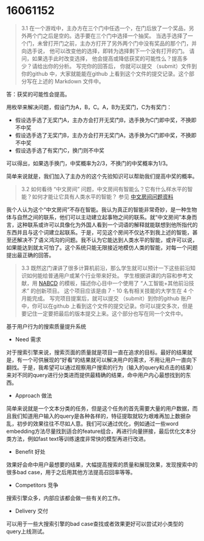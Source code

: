 # 16061152

> 3.1 在一个游戏中，主办方在三个门中任选一个，在门后放了一个奖品，另外两个门之后是空的。选手要在三个门中选择一个抽奖。 当选手选择了一个门，未曾打开门之前，主办方打开了另外两个门中没有奖品的那个门，并向选手说， 他可以改变他的选择，即转为选择剩下一个没有打开的门。 请问，如果选手此时改变选择， 他会提高或降低获奖的可能性么？提高多少？请给出你的分析。 写完你的回答后， 你就可以提交 （submit）文件到你的github 中，大家就能能在github 上看到这个文件的提交记录。这个部分写在上述的 Markdown 文件中。

答：获奖的可能性会提高。

用枚举来解决问题，假设门为A，B，C。A，B为无奖门，C为有奖门：

+ 假设选手选了无奖门A，主办方会打开无奖门B，选手换为C门即中奖，不换即不中奖
+ 假设选手选了无奖门B，主办方会打开无奖门A，选手换为C门即中奖，不换即不中奖
+ 假设选手选了有奖门C，换门则不中奖

可以得出，如果选手换门，中奖概率为2/3，不换门的中奖概率为1/3。

简单来说就是，我们加入了主办方的这个先验知识可以帮助我们提高中奖的概率。

> 3.2 如何看待 “中文房间” 问题，中文房间有智能么？它有什么样水平的智能？如何才能让它具有人类水平的智能？ 参见 [中文房间问题资料](https://www.bing.com/search?setmkt=zh-CN&q=%E4%B8%AD%E6%96%87%E6%88%BF%E9%97%B4+%E9%97%AE%E9%A2%98)

我个人认为这个“中文房间”不存在智能。我认为真正的智能非常奇妙，是一种生物体与自然之间的联系，他们可以主动建立起事物之间的联系。就“中文房间”本身而言，这种联系或许可以具像化为外国人看到一个词语的解释就能联想到他所指代的东西并且与这个词建立起联系。于是，可见这个房间不仅达不到我上述的智能，甚至还解决不了语义鸿沟的问题。我不认为它能达到人类水平的智能，或许可以说，如果能达到就太可怕了。这个系统只能无限接近地模仿人类的智能，对每一个问题提出最正确的回答。

> 3.3 既然这门课讲了很多计算机前沿，那么学生就可以预计一下这些前沿知识如何能给普通用户或某个行业带来好处。 学生根据讲课的内容和参考文献，用 [NABCD](https://www.cnblogs.com/xinz/archive/2010/12/01/1893323.html) 的模板，描述你心目中一个使用了 “人工智能+其他前沿技术” 的创新项目。 这个项目应该是由 7 - 10 名有相关技能的大学生在 4 个月能完成。 写完项目提案后，就可以提交 （submit）到你的github 账户中，你可以在github 上看到这个文件的提交记录。你可以提交多次，但是要记住一定要把最后的版本提交上来。这个部分也写在同一个文件中。

基于用户行为的搜索质量提升系统

+ Need 需求

对于搜索引擎来说，搜索页面的质量就是项目一直在追求的目标。最好的结果就是，有一个可供展现的“好看”的结果就可以解决用户的需求，不用让用户一直向下翻找。于是，我希望可以通过观察用户搜索的行为（输入的query和点击的结果）来对不同的query进行分类进而提供最精确的结果，命中用户内心最想找到的东西。

+ Approach 做法

简单来说就是一个文本分类的任务，但是这个任务的首先需要大量的用户数据，而且我们知道用户输入的query是各种各样的，特征提取就较为艰难再加上数据杂乱，初步的效果往往不尽如人意。我们可以通过优化，例如通过一些word embedding方法尽量找到适合的feature组合，再进行向量拼接，最后优化文本分类方法，例如fast text等训练速度非常快的模型再进行改进。

+ Benefit 好处

效果好会命中用户最想要的结果，大幅提高搜索的质量和展现效果，发现搜索中的很多bad case，用于之后用其他方法提高召回率等等。

+ Competitors 竞争

搜索引擎众多，内部应该都会做一些有关的工作。

+ Delivery 交付

可以用于一些大搜索引擎的bad case查找或者效果更好可以尝试对小类型的query上线测试。

